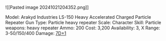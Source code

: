 ![[Pasted image 20241021204352.png]]

Model: Arakyd Industries LS-150 Heavy Accelerated
Charged Particle Repeater Gun
Type: Particle heavy repeater
Scale: Character
Skill: Particle weapons: heavy repeater
Ammo: 200
Cost: 3,200
Availability: 3, X
Range: 3-50/150/400
Damage: <u>7D+1</u>